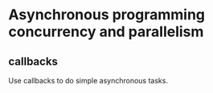 # Asynchronous programming concurrency and parallelism
## callbacks
Use callbacks to do simple asynchronous tasks.


